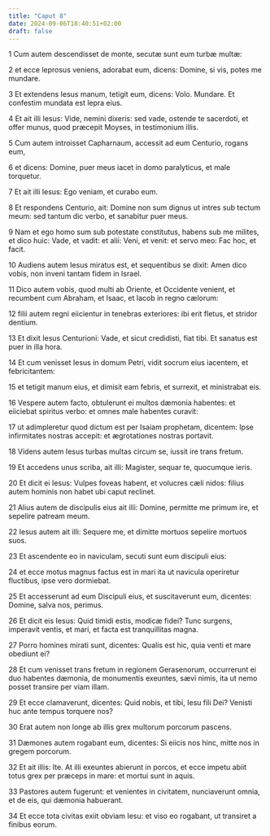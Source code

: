 ```yaml
---
title: "Caput 8"
date: 2024-09-06T18:40:51+02:00
draft: false
---
```




1 Cum autem descendisset de monte, secutæ sunt eum turbæ multæ:

2 et ecce leprosus veniens, adorabat eum, dicens: Domine, si vis, potes me mundare.

3 Et extendens Iesus manum, tetigit eum, dicens: Volo. Mundare. Et confestim mundata est lepra eius.

4 Et ait illi Iesus: Vide, nemini dixeris: sed vade, ostende te sacerdoti, et offer munus, quod præcepit Moyses, in testimonium illis.

5 Cum autem introisset Capharnaum, accessit ad eum Centurio, rogans eum,

6 et dicens: Domine, puer meus iacet in domo paralyticus, et male torquetur.

7 Et ait illi Iesus: Ego veniam, et curabo eum.

8 Et respondens Centurio, ait: Domine non sum dignus ut intres sub tectum meum: sed tantum dic verbo, et sanabitur puer meus.

9 Nam et ego homo sum sub potestate constitutus, habens sub me milites, et dico huic: Vade, et vadit: et alii: Veni, et venit: et servo meo: Fac hoc, et facit.

10 Audiens autem Iesus miratus est, et sequentibus se dixit: Amen dico vobis, non inveni tantam fidem in Israel.

11 Dico autem vobis, quod multi ab Oriente, et Occidente venient, et recumbent cum Abraham, et Isaac, et Iacob in regno cælorum:

12 filii autem regni eiicientur in tenebras exteriores: ibi erit fletus, et stridor dentium.

13 Et dixit Iesus Centurioni: Vade, et sicut credidisti, fiat tibi. Et sanatus est puer in illa hora.

14 Et cum venisset Iesus in domum Petri, vidit socrum eius iacentem, et febricitantem:

15 et tetigit manum eius, et dimisit eam febris, et surrexit, et ministrabat eis.

16 Vespere autem facto, obtulerunt ei multos dæmonia habentes: et eiiciebat spiritus verbo: et omnes male habentes curavit:

17 ut adimpleretur quod dictum est per Isaiam prophetam, dicentem: Ipse infirmitates nostras accepit: et ægrotationes nostras portavit.

18 Videns autem Iesus turbas multas circum se, iussit ire trans fretum.

19 Et accedens unus scriba, ait illi: Magister, sequar te, quocumque ieris.

20 Et dicit ei Iesus: Vulpes foveas habent, et volucres cæli nidos: filius autem hominis non habet ubi caput reclinet.

21 Alius autem de discipulis eius ait illi: Domine, permitte me primum ire, et sepelire patream meum.

22 Iesus autem ait illi: Sequere me, et dimitte mortuos sepelire mortuos suos.

23 Et ascendente eo in naviculam, secuti sunt eum discipuli eius:

24 et ecce motus magnus factus est in mari ita ut navicula operiretur fluctibus, ipse vero dormiebat.

25 Et accesserunt ad eum Discipuli eius, et suscitaverunt eum, dicentes: Domine, salva nos, perimus.

26 Et dicit eis Iesus: Quid timidi estis, modicæ fidei? Tunc surgens, imperavit ventis, et mari, et facta est tranquillitas magna.

27 Porro homines mirati sunt, dicentes: Qualis est hic, quia venti et mare obediunt ei?

28 Et cum venisset trans fretum in regionem Gerasenorum, occurrerunt ei duo habentes dæmonia, de monumentis exeuntes, sævi nimis, ita ut nemo posset transire per viam illam.

29 Et ecce clamaverunt, dicentes: Quid nobis, et tibi, Iesu fili Dei? Venisti huc ante tempus torquere nos?

30 Erat autem non longe ab illis grex multorum porcorum pascens.

31 Dæmones autem rogabant eum, dicentes: Si eiicis nos hinc, mitte nos in gregem porcorum.

32 Et ait illis: Ite. At illi exeuntes abierunt in porcos, et ecce impetu abiit totus grex per præceps in mare: et mortui sunt in aquis.

33 Pastores autem fugerunt: et venientes in civitatem, nunciaverunt omnia, et de eis, qui dæmonia habuerant.

34 Et ecce tota civitas exiit obviam Iesu: et viso eo rogabant, ut transiret a finibus eorum.

